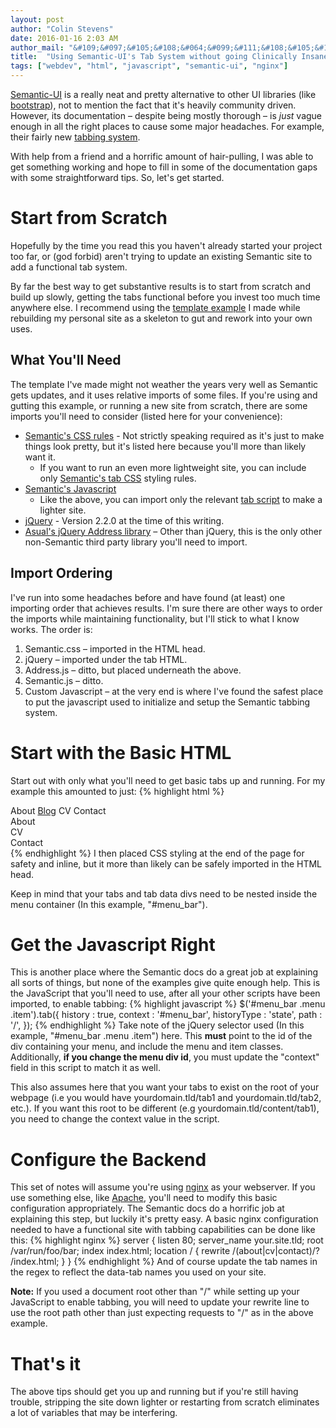 ```yaml
---
layout: post
author: "Colin Stevens"
date: 2016-01-16 2:03 AM
author_mail: "&#109;&#097;&#105;&#108;&#064;&#099;&#111;&#108;&#105;&#110;&#106;&#115;&#116;&#101;&#118;&#101;&#110;&#115;.&#099;&#111;&#109;"
title:  "Using Semantic-UI's Tab System without going Clinically Insane"
tags: ["webdev", "html", "javascript", "semantic-ui", "nginx"]
---
```

[Semantic-UI](https://semantic-ui.com/) is a really neat and pretty alternative to other UI libraries (like [bootstrap](http://getbootstrap.com/)), not to mention the fact that it's heavily community driven. However, its documentation – despite being mostly thorough – is *just* vague enough in all the right places to cause some major headaches. For example, their fairly new [tabbing system](https://semantic-ui.com/modules/tab.html).

With help from a friend and a horrific amount of hair-pulling, I was able to get something working and hope to fill in some of the documentation gaps with some straightforward tips. So, let's get started.

# Start from Scratch
Hopefully by the time you read this you haven't already started your project too far, or (god forbid) aren't trying to update an existing Semantic site to add a functional tab system.

By far the best way to get substantive results is to start from scratch and build up slowly, getting the tabs functional before you invest too much time anywhere else. I recommend using the [template example](https://gist.github.com/C-Stevens/757e0e1bb3f7bbc04fe1) I made while rebuilding my personal site as a skeleton to gut and rework into your own uses.

## What You'll Need
The template I've made might not weather the years very well as Semantic gets updates, and it uses relative imports of some files. If you're using and gutting this example, or running a new site from scratch, there are some imports you'll need to consider (listed here for your convenience):

* [Semantic's CSS rules](http://oss.maxcdn.com/semantic-ui/2.1.8/semantic.min.css) - Not strictly speaking required as it's just to make things look pretty, but it's listed here because you'll more than likely want it.
    * If you want to run an even more lightweight site, you can include only [Semantic's tab CSS](http://oss.maxcdn.com/semantic-ui/2.1.8/components/tab.min.css) styling rules.
* [Semantic's Javascript](http://oss.maxcdn.com/semantic-ui/2.1.8/semantic.min.js)
    * Like the above, you can import only the relevant [tab script](http://oss.maxcdn.com/semantic-ui/2.1.8/components/tab.min.js) to make a lighter site.
* [jQuery](https://code.jquery.com/jquery-2.2.0.min.js) - Version 2.2.0 at the time of this writing.
* [Asual's jQuery Address library](https://github.com/asual/jquery-address) – Other than jQuery, this is the only other non-Semantic third party library you'll need to import.

## Import Ordering

I've run into some headaches before and have found (at least) one importing order that achieves results. I'm sure there are other ways to order the imports while maintaining functionality, but I'll stick to what I know works. The order is:
1. Semantic.css – imported in the HTML head.
2. jQuery – imported under the tab HTML.
3. Address.js – ditto, but placed underneath the above.
4. Semantic.js – ditto.
5. Custom Javascript – at the very end is where I've found the safest place to put the javascript used to initialize and setup the Semantic tabbing system.

# Start with the Basic HTML
Start out with only what you'll need to get basic tabs up and running. For my example this amounted to just:
{% highlight html %}
<div id="menu_bar">
    <div class="ui pointing links secondary menu">
        <div class="ui text container">
            <a class="item" data-tab="about">About</a>
            <a href="#" class="item">Blog</a>
            <a class="item" data-tab="cv">CV</a>
            <a class="item" data-tab="contact">Contact</a>
        </div>
    </div>
    <div class="ui tab segment" data-tab="about">
        About
    </div>
    <div class="ui tab segment" data-tab="cv">
        CV
    </div>
    <div class="ui tab segment" data-tab="contact">
        Contact
    </div>
</div>
{% endhighlight %}
I then placed CSS styling at the end of the page for safety and inline, but it more than likely can be safely imported in the HTML head.

Keep in mind that your tabs and tab data divs need to be nested inside the menu container (In this example, "#menu_bar").

# Get the Javascript Right
This is another place where the Semantic docs do a great job at explaining all sorts of things, but none of the examples give quite enough help. This is the JavaScript that you'll need to use, after all your other scripts have been imported, to enable tabbing:
{% highlight javascript %}
$('#menu_bar .menu .item').tab({
     history : true,
     context : '#menu_bar',
     historyType : 'state',
     path        : '/',
});
{% endhighlight %}
Take note of the jQuery selector used (In this example, "#menu_bar .menu .item") here. This **must** point to the id of the div containing your menu, and include the menu and item classes. Additionally, **if you change the menu div id**, you must update the "context" field in this script to match it as well.

This also assumes here that you want your tabs to exist on the root of your webpage (i.e you would have yourdomain.tld/tab1 and yourdomain.tld/tab2, etc.). If you want this root to be different (e.g yourdomain.tld/content/tab1), you need to change the context value in the script.

# Configure the Backend
This set of notes will assume you're using [nginx](http://nginx.org/) as your webserver. If you use something else, like [Apache](http://www.apache.org/), you'll need to modify this basic configuration appropriately. The Semantic docs do a horrific job at explaining this step, but luckily it's pretty easy. A basic nginx configuration needed to have a functional site with tabbing capabilities can be done like this:
{% highlight nginx %}
server {
    listen                      80;
    server_name                 your.site.tld;
    root                        /var/run/foo/bar;
    index                       index.html;
    location / {
        rewrite               /(about|cv|contact)/? /index.html;
    }
}
{% endhighlight %}
And of course update the tab names in the regex to reflect the data-tab names you used on your site.

**Note:** If you used a document root other than "/" while setting up your JavaScript to enable tabbing, you will need to update your rewrite line to use the root path other than just expecting requests to "/" as in the above example.

# That's it
The above tips should get you up and running but if you're still having trouble, stripping the site down lighter or restarting from scratch eliminates a lot of variables that may be interfering.
